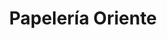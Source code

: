 ---
title: "Papelería Oriente"
url: /puerto-la-cruz/papeleria-oriente-avenida-5-de-julio/
shop: material de oficina
---
